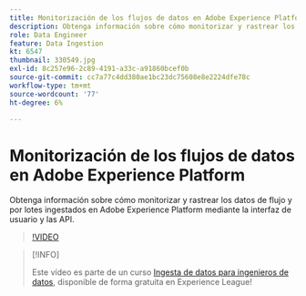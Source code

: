 ```yaml
---
title: Monitorización de los flujos de datos en Adobe Experience Platform
description: Obtenga información sobre cómo monitorizar y rastrear los datos de flujo continuo y por lotes introducidos en Adobe Experience Platform mediante la interfaz de usuario y las API
role: Data Engineer
feature: Data Ingestion
kt: 6547
thumbnail: 330549.jpg
exl-id: 8c257e96-2c89-4191-a33c-a91860bcef0b
source-git-commit: cc7a77c4dd380ae1bc23dc75608e8e2224dfe78c
workflow-type: tm+mt
source-wordcount: '77'
ht-degree: 6%

---
```


# Monitorización de los flujos de datos en Adobe Experience Platform

Obtenga información sobre cómo monitorizar y rastrear los datos de flujo y por lotes ingestados en Adobe Experience Platform mediante la interfaz de usuario y las API.

>[!VIDEO](https://video.tv.adobe.com/v/3409475?quality=12&learn=on)

>[!INFO]
>
> Este vídeo es parte de un curso [Ingesta de datos para ingenieros de datos](https://experienceleague.adobe.com/?recommended=ExperiencePlatform-D-1-2020.1.dataingestion?lang=es), disponible de forma gratuita en Experience League!
